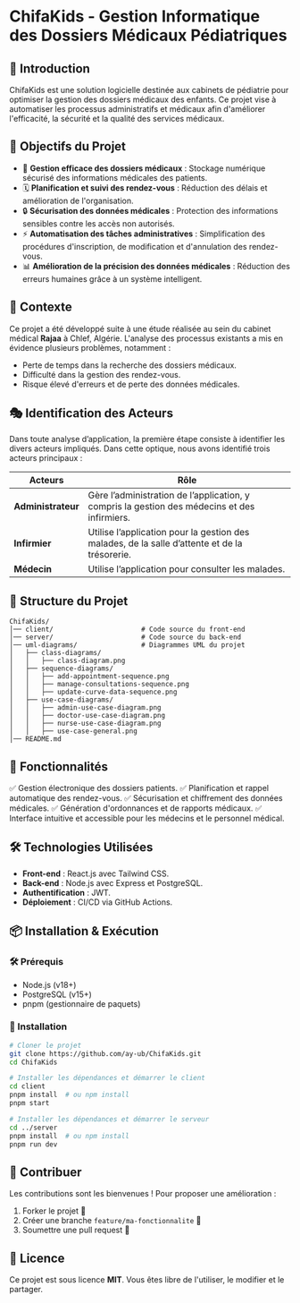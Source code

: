 # ChifaKids - Gestion Informatique des Dossiers Médicaux Pédiatriques

## 📌 Introduction

ChifaKids est une solution logicielle destinée aux cabinets de pédiatrie pour optimiser la gestion des dossiers médicaux des enfants. Ce projet vise à automatiser les processus administratifs et médicaux afin d'améliorer l'efficacité, la sécurité et la qualité des services médicaux.

## 🎯 Objectifs du Projet

- 📂 **Gestion efficace des dossiers médicaux** : Stockage numérique sécurisé des informations médicales des patients.
- 🗓 **Planification et suivi des rendez-vous** : Réduction des délais et amélioration de l'organisation.
- 🔒 **Sécurisation des données médicales** : Protection des informations sensibles contre les accès non autorisés.
- ⚡ **Automatisation des tâches administratives** : Simplification des procédures d'inscription, de modification et d'annulation des rendez-vous.
- 📊 **Amélioration de la précision des données médicales** : Réduction des erreurs humaines grâce à un système intelligent.

## 🏥 Contexte

Ce projet a été développé suite à une étude réalisée au sein du cabinet médical **Rajaa** à Chlef, Algérie. L'analyse des processus existants a mis en évidence plusieurs problèmes, notamment :

- Perte de temps dans la recherche des dossiers médicaux.
- Difficulté dans la gestion des rendez-vous.
- Risque élevé d'erreurs et de perte des données médicales.

## 🎭 Identification des Acteurs

Dans toute analyse d’application, la première étape consiste à identifier les divers acteurs impliqués. Dans cette optique, nous avons identifié trois acteurs principaux :

| Acteurs            | Rôle                                                                                          |
| ------------------ | --------------------------------------------------------------------------------------------- |
| **Administrateur** | Gère l’administration de l’application, y compris la gestion des médecins et des infirmiers.  |
| **Infirmier**      | Utilise l’application pour la gestion des malades, de la salle d’attente et de la trésorerie. |
| **Médecin**        | Utilise l’application pour consulter les malades.                                             |

## 📂 Structure du Projet

```
ChifaKids/
│── client/                      # Code source du front-end
│── server/                      # Code source du back-end
│── uml-diagrams/                # Diagrammes UML du projet
│   ├── class-diagrams/
│   │   ├── class-diagram.png
│   ├── sequence-diagrams/
│   │   ├── add-appointment-sequence.png
│   │   ├── manage-consultations-sequence.png
│   │   ├── update-curve-data-sequence.png
│   ├── use-case-diagrams/
│   │   ├── admin-use-case-diagram.png
│   │   ├── doctor-use-case-diagram.png
│   │   ├── nurse-use-case-diagram.png
│   │   ├── use-case-general.png
│── README.md
```

## 🚀 Fonctionnalités

✅ Gestion électronique des dossiers patients.
✅ Planification et rappel automatique des rendez-vous.
✅ Sécurisation et chiffrement des données médicales.
✅ Génération d'ordonnances et de rapports médicaux.
✅ Interface intuitive et accessible pour les médecins et le personnel médical.

## 🛠 Technologies Utilisées

- **Front-end** : React.js avec Tailwind CSS.
- **Back-end** : Node.js avec Express et PostgreSQL.
- **Authentification** : JWT.
- **Déploiement** : CI/CD via GitHub Actions.

## 📦 Installation & Exécution

### 🛠 Prérequis

- Node.js (v18+)
- PostgreSQL (v15+)
- pnpm (gestionnaire de paquets)

### 🚀 Installation

```sh
# Cloner le projet
git clone https://github.com/ay-ub/ChifaKids.git
cd ChifaKids

# Installer les dépendances et démarrer le client
cd client
pnpm install  # ou npm install
pnpm start

# Installer les dépendances et démarrer le serveur
cd ../server
pnpm install  # ou npm install
pnpm run dev
```

## 🤝 Contribuer

Les contributions sont les bienvenues ! Pour proposer une amélioration :

1. Forker le projet 🍴
2. Créer une branche `feature/ma-fonctionnalite` 🌱
3. Soumettre une pull request 📩

## 📜 Licence

Ce projet est sous licence **MIT**. Vous êtes libre de l'utiliser, le modifier et le partager.
